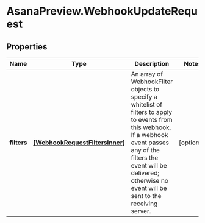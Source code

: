 # AsanaPreview.WebhookUpdateRequest

## Properties

Name | Type | Description | Notes
------------ | ------------- | ------------- | -------------
**filters** | [**[WebhookRequestFiltersInner]**](WebhookRequestFiltersInner.md) | An array of WebhookFilter objects to specify a whitelist of filters to apply to events from this webhook. If a webhook event passes any of the filters the event will be delivered; otherwise no event will be sent to the receiving server. | [optional] 


